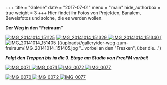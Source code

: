 +++
title = "Galerie"
date = "2017-07-01"
menu = "main"
hide_authorbox = true
weight = 3
+++
Hier findet ihr Fotos von Projekten, Banalem, Beweisfotos und solche, die es
werden wollen.

**Der Weg in den “Freiraum”**

[ ![IMG_20141014_151125](/uploads/gallery/der-weg-zum-freiraum/thumbs/thumbs_IMG_20141014_151125.jpg)](/uploads/gallery/der-weg-zum-freiraum/IMG_20141014_151125.jpg "Das
Gebäude von außen.")
[ ![IMG_20141014_151329](/uploads/gallery/der-weg-zum-freiraum/thumbs/thumbs_IMG_20141014_151329.jpg) ](/uploads//gallery/der-weg-zum-freiraum/IMG_20141014_151329.jpg "Durch
die Haupteingangstür...")
[ ![IMG_20141014_151340](/uploads/gallery/der-weg-zum-freiraum/thumbs/thumbs_IMG_20141014_151340.jpg) ](/uploads/gallery/der-weg-zum-freiraum/IMG_20141014_151340.jpg "...die
Treppe hoch...")
[ ![IMG_20141014_151405](/uploads/gallery/der-weg-zum-freiraum/thumbs/thumbs_IMG_20141014_151405.jpg) ](/uploads//gallery/der-weg-zum-freiraum/IMG_20141014_151405.jpg
"...vorbei an den "Fresken", über die...")

**_Folgt den Treppen bis in die 3. Etage am Studio von FreeFM vorbei!_**

[ ![IMG_0071](/uploads/gallery/2014/thumbs/thumbs_IMG_0062.JPG ) ](/uploads/gallery/2014/IMG_0062.JPG "Gemütlicher Sessel mit Lampe oder Kopfbestrahlungsgerät.")
[ ![IMG_0071](/uploads/gallery/2014/thumbs/thumbs_IMG_20141016_164829.jpg) ](/uploads//gallery/2014/IMG_20141016_164829.jpg)
[ ![IMG_0072](/uploads/gallery/2014/thumbs/thumbs_IMG_20141016_203235.jpg) ](http://hackerspace-ulm.de/wp-content/gallery/2014/IMG_20141016_203235.jpg)
[ ![IMG_0077](/uploads/gallery/2014/thumbs/thumbs_IMG_20141016_201431.jpg) ](/uploads/gallery/2014/IMG_20141016_201431.jpg)

[ ![IMG_0070](/uploads/gallery/2014/thumbs/thumbs_IMG_0061.JPG ) ](/uploads/gallery/2014/IMG_0061.JPG "Bastelecke mit Lötstation, Messgeräten und allerlei Werkzeug.")
[ ![IMG_0072](/uploads/gallery/2014/thumbs/thumbs_IMG_0064.JPG) ](/uploads/gallery/2014/IMG_0064.JPG "Tafel mit Weltherrschaftsplänen. Erster Schritt: Ballons :D")
[ ![IMG_0077](/uploads/gallery/2014/thumbs/thumbs_IMG_0077.JPG) ](/uploads/gallery/2014/IMG_0077.JPG "Ein Stilleben mit Mateflasche, Schrittmotor und Maus.")
